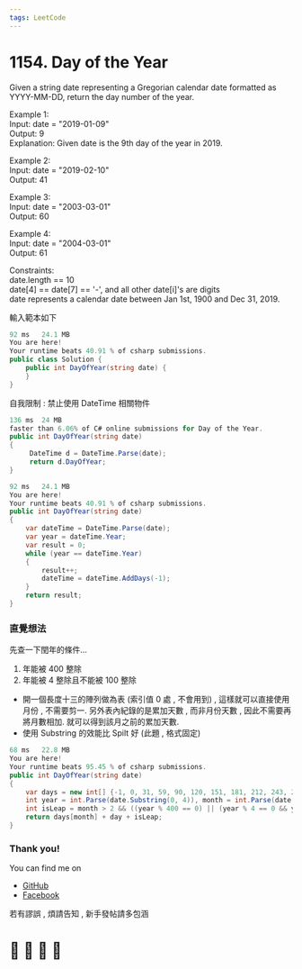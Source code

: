 ```yaml
---
tags: LeetCode
---
```


# 1154. Day of the Year
Given a string date representing a Gregorian calendar date formatted as YYYY-MM-DD, return the day number of the year.

Example 1:    
Input: date = "2019-01-09"    
Output: 9    
Explanation: Given date is the 9th day of the year in 2019.    

Example 2:    
Input: date = "2019-02-10"    
Output: 41    

Example 3:    
Input: date = "2003-03-01"    
Output: 60    

Example 4:    
Input: date = "2004-03-01"    
Output: 61    
 
Constraints:    
date.length == 10    
date[4] == date[7] == '-', and all other date[i]'s are digits    
date represents a calendar date between Jan 1st, 1900 and Dec 31, 2019.    

輸入範本如下
```C#
92 ms	24.1 MB
You are here!
Your runtime beats 40.91 % of csharp submissions.
public class Solution {
    public int DayOfYear(string date) {
    }
}
```
自我限制 : 禁止使用 DateTime 相關物件
```C#
136 ms	24 MB
faster than 6.06% of C# online submissions for Day of the Year.
public int DayOfYear(string date)
{
     DateTime d = DateTime.Parse(date);
     return d.DayOfYear;
}
```
```C#
92 ms	24.1 MB
You are here!
Your runtime beats 40.91 % of csharp submissions.
public int DayOfYear(string date)
{
    var dateTime = DateTime.Parse(date);
    var year = dateTime.Year;
    var result = 0;
    while (year == dateTime.Year)
    {
        result++;
        dateTime = dateTime.AddDays(-1);
    }
    return result;
}
```

### 直覺想法
先查一下閏年的條件...
1. 年能被 400 整除
2. 年能被 4 整除且不能被 100 整除

- 開一個長度十三的陣列做為表 (索引值 0 處 , 不會用到) , 這樣就可以直接使用月份 , 不需要剪一. 另外表內紀錄的是累加天數 , 而非月份天數 , 因此不需要再將月數相加. 就可以得到該月之前的累加天數.
- 使用 Substring 的效能比 Spilt 好 (此題 , 格式固定)

```C#
68 ms	22.8 MB
You are here!
Your runtime beats 95.45 % of csharp submissions.
public int DayOfYear(string date)
{
    var days = new int[] {-1, 0, 31, 59, 90, 120, 151, 181, 212, 243, 273, 304, 334 };
    int year = int.Parse(date.Substring(0, 4)), month = int.Parse(date.Substring(5, 2)), day = int.Parse(date.Substring(8, 2));
    int isLeap = month > 2 && ((year % 400 == 0) || (year % 4 == 0 && year % 100 != 0)) ? 1 : 0;
    return days[month] + day + isLeap;
}
```












### Thank you! 

You can find me on

- [GitHub](https://github.com/s0920832252)
- [Facebook](https://www.facebook.com/fourtune.chen)

若有謬誤 , 煩請告知 , 新手發帖請多包涵

# :100: :muscle: :tada: :sheep: 
